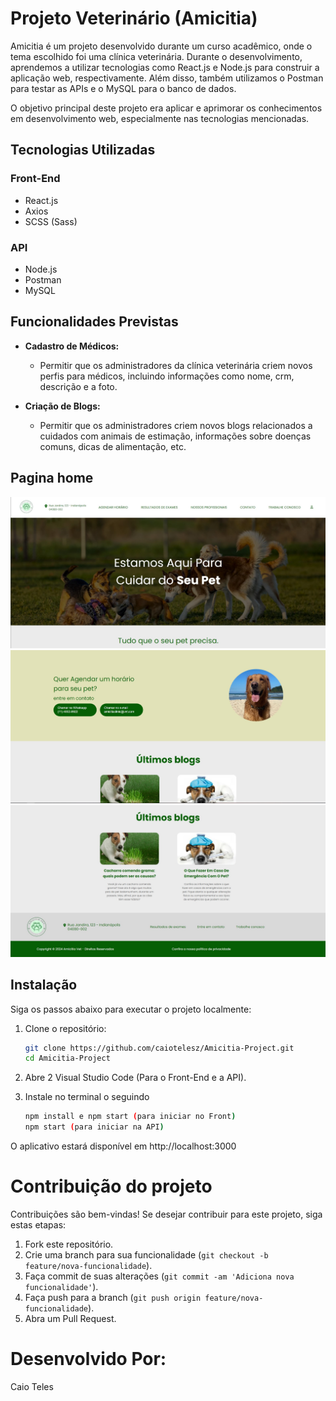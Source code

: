 # Projeto Veterinário (Amicitia)

Amicitia é um projeto desenvolvido durante um curso acadêmico, onde o tema escolhido foi uma clínica veterinária. Durante o desenvolvimento, aprendemos a utilizar tecnologias como React.js e Node.js para construir a aplicação web, respectivamente. Além disso, também utilizamos o Postman para testar as APIs e o MySQL para o banco de dados.

O objetivo principal deste projeto era aplicar e aprimorar os conhecimentos em desenvolvimento web, especialmente nas tecnologias mencionadas.

## Tecnologias Utilizadas

### Front-End
- React.js
- Axios
- SCSS (Sass)

### API
- Node.js
- Postman
- MySQL

## Funcionalidades Previstas
- **Cadastro de Médicos:**
  - Permitir que os administradores da clínica veterinária criem novos perfis para médicos, incluindo informações como nome, crm, descrição e a foto.

- **Criação de Blogs:**
  - Permitir que os administradores criem novos blogs relacionados a cuidados com animais de estimação, informações sobre doenças comuns, dicas de alimentação, etc.


## Pagina home
![Create](images/foto%201.jpg)
![Create](images/foto%202.jpg)
![Create](images/foto%203.jpg)

## Instalação

Siga os passos abaixo para executar o projeto localmente:

1. Clone o repositório:

   ```bash
   git clone https://github.com/caiotelesz/Amicitia-Project.git
   cd Amicitia-Project

2. Abre 2 Visual Studio Code (Para o Front-End e a API).

3. Instale no terminal o seguindo

    ```bash
   npm install e npm start (para iniciar no Front)
   npm start (para iniciar na API)

O aplicativo estará disponível em http://localhost:3000 
<br />

# Contribuição do projeto
Contribuições são bem-vindas! Se desejar contribuir para este projeto, siga estas etapas:

1. Fork este repositório.
2. Crie uma branch para sua funcionalidade (`git checkout -b feature/nova-funcionalidade`).
3. Faça commit de suas alterações (`git commit -am 'Adiciona nova funcionalidade'`).
4. Faça push para a branch (`git push origin feature/nova-funcionalidade`).
5. Abra um Pull Request.


# Desenvolvido Por:
Caio Teles